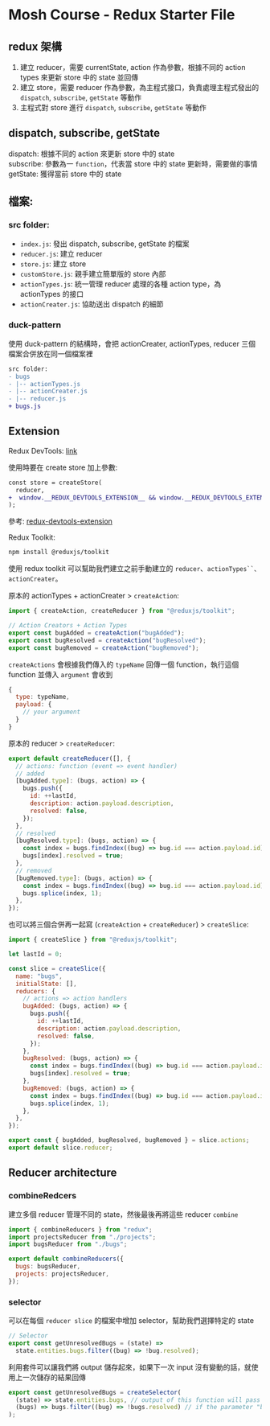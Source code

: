 # Mosh Course - Redux Starter File

## redux 架構
1. 建立 reducer，需要 currentState, action 作為參數，根據不同的 action types 來更新 store 中的 state 並回傳
2. 建立 store，需要 reducer 作為參數，為主程式接口，負責處理主程式發出的 `dispatch`, `subscribe`, `getState` 等動作
3. 主程式對 store 進行 `dispatch`, `subscribe`, `getState` 等動作

## dispatch, subscribe, getState
dispatch: 根據不同的 action 來更新 store 中的 state  
subscribe: 參數為一 `function`，代表當 store 中的 state 更新時，需要做的事情  
getState: 獲得當前 store 中的 state

## 檔案:
### src folder: 
+ `index.js`: 發出 dispatch, subscribe, getState 的檔案
+ `reducer.js`: 建立 reducer
+ `store.js`: 建立 store
+ `customStore.js`: 親手建立簡單版的 store 內部
+ `actionTypes.js`: 統一管理 reducer 處理的各種 action type，為 actionTypes 的接口
+ `actionCreater.js`: 協助送出 dispatch 的細節

### duck-pattern
使用 duck-pattern 的結構時，會把 actionCreater, actionTypes, reducer 三個檔案合併放在同一個檔案裡
```diff
src folder:
- bugs
- |-- actionTypes.js
- |-- actionCreater.js
- |-- reducer.js
+ bugs.js
```

## Extension
Redux DevTools: [link](https://chrome.google.com/webstore/detail/redux-devtools/lmhkpmbekcpmknklioeibfkpmmfibljd?hl=zh-TW)

使用時要在 create store 加上參數:
```diff
const store = createStore(
  reducer,
+  window.__REDUX_DEVTOOLS_EXTENSION__ && window.__REDUX_DEVTOOLS_EXTENSION__()
);
```
參考: [redux-devtools-extension](https://github.com/zalmoxisus/redux-devtools-extension#1-with-redux)

Redux Toolkit:
```bash
npm install @reduxjs/toolkit
```

使用 redux toolkit 可以幫助我們建立之前手動建立的 `reducer`、`actionTypes``、actionCreater`。

原本的 actionTypes + actionCreater > `createAction`: 
```js
import { createAction, createReducer } from "@reduxjs/toolkit";

// Action Creators + Action Types
export const bugAdded = createAction("bugAdded");
export const bugResolved = createAction("bugResolved");
export const bugRemoved = createAction("bugRemoved");
```
`createActions` 會根據我們傳入的 `typeName` 回傳一個 function，執行這個 function 並傳入 `argument` 會收到
```js
{
  type: typeName,
  payload: {
    // your argument
  }
}
```
原本的 reducer > `createReducer`:
```js
export default createReducer([], {
  // actions: function (event => event handler)
  // added
  [bugAdded.type]: (bugs, action) => {
    bugs.push({
      id: ++lastId,
      description: action.payload.description,
      resolved: false,
    });
  },
  // resolved
  [bugResolved.type]: (bugs, action) => {
    const index = bugs.findIndex((bug) => bug.id === action.payload.id);
    bugs[index].resolved = true;
  },
  // removed
  [bugRemoved.type]: (bugs, action) => {
    const index = bugs.findIndex((bug) => bug.id === action.payload.id);
    bugs.splice(index, 1);
  },
});
```

也可以將三個合併再一起寫 (`createAction` + `createReducer`) > `createSlice`:
```js
import { createSlice } from "@reduxjs/toolkit";

let lastId = 0;

const slice = createSlice({
  name: "bugs",
  initialState: [],
  reducers: {
    // actions => action handlers
    bugAdded: (bugs, action) => {
      bugs.push({
        id: ++lastId,
        description: action.payload.description,
        resolved: false,
      });
    },
    bugResolved: (bugs, action) => {
      const index = bugs.findIndex((bug) => bug.id === action.payload.id);
      bugs[index].resolved = true;
    },
    bugRemoved: (bugs, action) => {
      const index = bugs.findIndex((bug) => bug.id === action.payload.id);
      bugs.splice(index, 1);
    },
  },
});

export const { bugAdded, bugResolved, bugRemoved } = slice.actions;
export default slice.reducer;

```

## Reducer architecture
  <!-- insert reducer architecture image -->
### combineRedcers
建立多個 reducer 管理不同的 state，然後最後再將這些 reducer `combine`
```js
import { combineReducers } from "redux";
import projectsReducer from "./projects";
import bugsReducer from "./bugs";

export default combineReducers({
  bugs: bugsReducer,
  projects: projectsReducer,
});
```

### selector
可以在每個 `reducer slice` 的檔案中增加 selector，幫助我們選擇特定的 state
```js
// Selector
export const getUnresolvedBugs = (state) =>
  state.entities.bugs.filter((bug) => !bug.resolved);
```

利用套件可以讓我們將 output 儲存起來，如果下一次 input 沒有變動的話，就使用上一次儲存的結果回傳
```js
export const getUnresolvedBugs = createSelector(
  (state) => state.entities.bugs, // output of this function will pass to the next function
  (bugs) => bugs.filter((bug) => !bugs.resolved) // if the parameter "bugs" do not change, the bug filter won't execute, will use the result from the cache
);

```